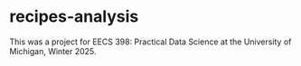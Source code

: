 # recipes-analysis
This was a project for EECS 398: Practical Data Science at the University of Michigan, Winter 2025.
